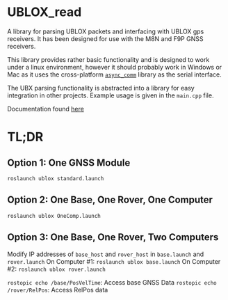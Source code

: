 # UBLOX_read

A library for parsing UBLOX packets and interfacing with UBLOX gps receivers. It has been designed for use with the M8N and F9P GNSS receivers.

This library provides rather basic functionality and is designed to work under a linux environment, however it should probably work in Windows or Mac as it uses the cross-platform [`async_comm`](https://github.com/dpkoch/async_comm) library as the serial interface.

The UBX parsing functionality is abstracted into a library for easy integration in other projects.  Example usage is given in the `main.cpp` file.

Documentation found [here](https://magiccvs.byu.edu/wiki/#!index.md)

# TL;DR 

## Option 1: One GNSS Module
`roslaunch ublox standard.launch`

## Option 2: One Base, One Rover, One Computer
`roslaunch ublox OneComp.launch`

## Option 3: One Base, One Rover, Two Computers
Modify IP addresses of `base_host` and `rover_host` in `base.launch` and `rover.launch`
On Computer #1: `roslaunch ublox base.launch`
On Computer #2: `roslaunch ublox rover.launch`

`rostopic echo /base/PosVelTime`: Access base GNSS Data
`rostopic echo /rover/RelPos`: Access RelPos data

